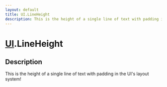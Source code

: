 ```yaml
---
layout: default
title: UI.LineHeight
description: This is the height of a single line of text with padding in the UI's layout system!
---
```

# [UI]({{site.url}}/Pages/Reference/UI.html).LineHeight

## Description
This is the height of a single line of text with padding in the UI's layout system!

